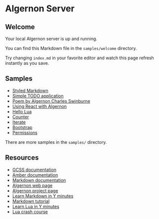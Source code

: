 <!--
title: Algernon Server
-->

# Algernon Server

Welcome
-------

Your local Algernon server is up and running.

You can find this Markdown file in the `samples/welcome` directory.

Try changing `index.md` in your favorite editor and watch this page refresh instantly as you save.

Samples
-------

* [Styled Markdown](greetings)
* [Simple TODO application](todo)
* [Poem by Algernon Charles Swinburne](threejs)
* [Using React with Algernon](react_db)
* [Hello Lua](lua)
* [Counter](counter)
* [Iterate](iterate)
* [Bootstrap](bootstrap)
* [Permissions](permissions)

There are more samples in the `samples/` directory.

Resources
---------

* [GCSS documentation](https://github.com/yosssi/gcss/blob/master/README.md)
* [Amber documentation](https://github.com/eknkc/amber/blob/master/README.md)
* [Markdown documentation](https://daringfireball.net/projects/markdown/basics)
* [Algernon web page](http://algernon.roboticoverlords.org/)
* [Algernon project page](https://github.com/xyproto/algernon/)
* [Learn Markdown in Y minutes](https://learnxinyminutes.com/docs/markdown/)
* [Markdown tutorial](http://markdowntutorial.com/)
* [Learn Lua in Y minutes](https://learnxinyminutes.com/docs/lua/)
* [Lua crash course](http://luatut.com/crash_course.html)
